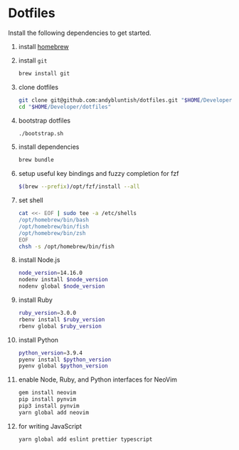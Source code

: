 # Dotfiles

Install the following dependencies to get started.

1. install [homebrew](https://brew.sh)
2. install `git`

   ```bash
   brew install git
   ```

3. clone dotfiles

   ```bash
   git clone git@github.com:andybluntish/dotfiles.git "$HOME/Developer/dotfiles"
   cd "$HOME/Developer/dotfiles"
   ```

4. bootstrap dotfiles

   ```bash
   ./bootstrap.sh
   ```

5. install dependencies

   ```bash
   brew bundle
   ```

6. setup useful key bindings and fuzzy completion for fzf

   ```bash
   $(brew --prefix)/opt/fzf/install --all
   ```

7. set shell

   ```bash
   cat <<- EOF | sudo tee -a /etc/shells
   /opt/homebrew/bin/bash
   /opt/homebrew/bin/fish
   /opt/homebrew/bin/zsh
   EOF
   chsh -s /opt/homebrew/bin/fish
   ```

8. install Node.js

   ```bash
   node_version=14.16.0
   nodenv install $node_version
   nodenv global $node_version
   ```

9. install Ruby

   ```bash
   ruby_version=3.0.0
   rbenv install $ruby_version
   rbenv global $ruby_version
   ```

10. install Python

    ```bash
    python_version=3.9.4
    pyenv install $python_version
    pyenv global $python_version
    ```

11. enable Node, Ruby, and Python interfaces for NeoVim

    ```bash
    gem install neovim
    pip install pynvim
    pip3 install pynvim
    yarn global add neovim
    ```

12. for writing JavaScript

    ```bash
    yarn global add eslint prettier typescript
    ```
